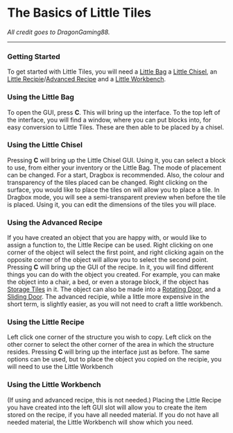 # The Basics of Little Tiles

_All credit goes to DragonGaming88._


***

### Getting Started

To get started with Little Tiles, you will need a [Little Bag](https://github.com/CreativeMD/LittleTiles/wiki/Little-Bag) a [Little Chisel](https://github.com/CreativeMD/LittleTiles/wiki/Little-Chisel), an [Little Recipie](https://github.com/CreativeMD/LittleTiles/wiki/Little-Recipe)/[Advanced Recipe](https://github.com/CreativeMD/LittleTiles/wiki/Advanced-Recipe) and a [Little Workbench](https://github.com/CreativeMD/LittleTiles/wiki/Little-Workbench).

### Using the Little Bag

To open the GUI, press **C**. This will bring up the interface. To the top left of the interface, you will find a window, where you can put blocks into, for easy conversion to Little Tiles. These are then able to be placed by a chisel.

### Using the Little Chisel

Pressing **C** will bring up the Little Chisel GUI. Using it, you can select a block to use, from either your inventory or the Little Bag. The mode of placement can be changed. For a start, Dragbox is recommended. Also, the colour and transparency of the tiles placed can be changed. Right clicking on the surface, you would like to place the tiles on will allow you to place a tile. In Dragbox mode, you will see a semi-transparent preview when before the tile is placed. Using it, you can edit the dimensions of the tiles you will place. 

### Using the Advanced Recipe

If you have created an object that you are happy with, or would like to assign a function to, the Little Recipe can be used. Right clicking on one corner of the object will select the first point, and right clicking again on the opposite corner of the object will allow you to select the second point. Pressing **C** will bring up the GUI of the recipe. In it, you will find different things you can do with the object you created. For example, you can make the object into a chair, a bed, or even a storage block, if the object has [Storage Tiles](https://github.com/CreativeMD/LittleTiles/wiki/Little-Storage-Block) in it. The object can also be made into a [Rotating Door](https://github.com/CreativeMD/LittleTiles/wiki/Doors#11-rotating-door), and a [Sliding Door](https://github.com/CreativeMD/LittleTiles/wiki/Doors#22-sliding-door). The advanced recipie, while a little more expensive in the short term, is slightly easier, as you will not need to craft a little workbench.

### Using the Little Recipe

Left click one corner of the structure you wish to copy. Left click on the other corner to select the other corner of the area in which the structure resides. Pressing **C** will bring up the interface just as before. The same options can be used, but to place the object you copied on the recipie, you will need to use the Little Workbench

### Using the Little Workbench

(If using and advanced recipe, this is not needed.) Placing the Little Recipe you have created into the left GUI slot will allow you to create the item stored on the recipe, if you have all needed material. If you do not have all needed material, the Little Workbench will show which you need.
